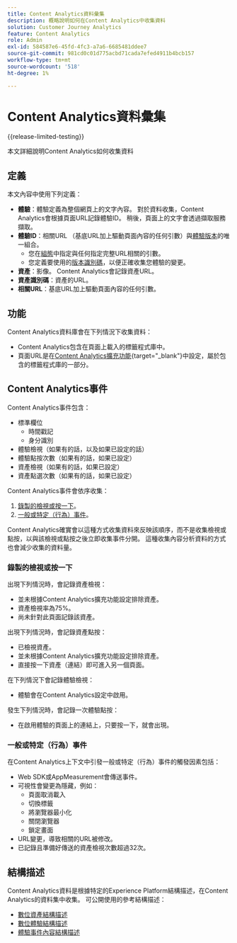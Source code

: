 ```yaml
---
title: Content Analytics資料彙集
description: 概略說明如何在Content Analytics中收集資料
solution: Customer Journey Analytics
feature: Content Analytics
role: Admin
exl-id: 584587e6-45fd-4fc3-a7a6-6685481ddee7
source-git-commit: 981cd0c01d775acbd71cada7efed4911b4bcb157
workflow-type: tm+mt
source-wordcount: '518'
ht-degree: 1%

---
```


# Content Analytics資料彙集

{{release-limited-testing}}

本文詳細說明Content Analytics如何收集資料


## 定義

本文內容中使用下列定義：

* **體驗**：體驗定義為整個網頁上的文字內容。 對於資料收集，Content Analytics會根據頁面URL記錄體驗ID。 稍後，頁面上的文字會透過擷取服務擷取。
* **體驗ID**：相關URL （基底URL加上驅動頁面內容的任何引數）與[體驗版本](manual.md#versioning)的唯一組合。
   * 您在[組態](configuration.md)中指定與任何指定完整URL相關的引數。
   * 您定義要使用的[版本識別碼](manual.md#versioning)，以便正確收集您體驗的變更。
* **資產**：影像。 Content Analytics會記錄資產URL。
* **資產識別碼**：資產的URL。
* **相關URL**：基底URL加上驅動頁面內容的任何引數。


## 功能

Content Analytics資料庫會在下列情況下收集資料：

* Content Analytics包含在頁面上載入的標籤程式庫中。
* 頁面URL是在[Content Analytics擴充功能](https://experienceleague.adobe.com/en/docs/experience-platform/tags/extensions/client/content-analytics/overview){target="_blank"}中設定，屬於包含的標籤程式庫的一部分。


## Content Analytics事件

Content Analytics事件包含：

* 標準欄位
   * 時間戳記
   * 身分識別
* 體驗檢視（如果有的話，以及如果已設定的話）
* 體驗點按次數（如果有的話，如果已設定）
* 資產檢視（如果有的話，如果已設定）
* 資產點選次數（如果有的話，如果已設定）


Content Analytics事件會依序收集：

1. [錄製的檢視或按一下](#recorded-view-or-click)。
1. [一般或特定（行為）事件](#regular-or-specific-behaviorial-event)。

Content Analytics確實會以這種方式收集資料來反映該順序，而不是收集檢視或點按，以與該檢視或點按之後立即收集事件分開。 這種收集內容分析資料的方式也會減少收集的資料量。

### 錄製的檢視或按一下

出現下列情況時，會記錄資產檢視：

* 並未根據Content Analytics擴充功能設定排除資產。
* 資產檢視率為75%。
* 尚未針對此頁面記錄該資產。

出現下列情況時，會記錄資產點按：

* 已檢視資產。
* 並未根據Content Analytics擴充功能設定排除資產。
* 直接按一下資產（連結）即可進入另一個頁面。

在下列情況下會記錄體驗檢視：

* 體驗會在Content Analytics設定中啟用。

發生下列情況時，會記錄一次體驗點按：

* 在啟用體驗的頁面上的連結上，只要按一下，就會出現。


### 一般或特定（行為）事件

在Content Analytics上下文中引發一般或特定（行為）事件的觸發因素包括：

* Web SDK或AppMeasurement會傳送事件。
* 可視性會變更為隱藏，例如：
   * 頁面取消載入
   * 切換標籤
   * 將瀏覽器最小化
   * 關閉瀏覽器
   * 鎖定畫面
* URL變更，導致相關的URL被修改。
* 已記錄且準備好傳送的資產檢視次數超過32次。


## 結構描述

Content Analytics資料是根據特定的Experience Platform結構描述，在Content Analytics的資料集中收集。 可公開使用的參考結構描述：

* [數位資產結構描述](https://github.com/adobe/xdm/blob/master/components/classes/digital-asset.schema.json)
* [數位體驗結構描述](https://github.com/adobe/xdm/blob/master/components/classes/digital-experience.schema.json)
* [體驗事件內容結構描述](https://github.com/adobe/xdm/blob/master/components/fieldgroups/experience-event/experienceevent-content.schema.json)
